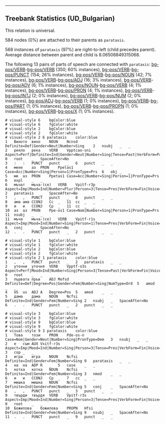 

--------------------------------------------------------------------------------

## Treebank Statistics (UD_Bulgarian)

This relation is universal.

584 nodes (0%) are attached to their parents as `parataxis`.

568 instances of `parataxis` (97%) are right-to-left (child precedes parent).
Average distance between parent and child is 8.06506849315068.

The following 13 pairs of parts of speech are connected with `parataxis`: [bg-pos/VERB]()-[bg-pos/VERB]() (350; 60% instances), [bg-pos/VERB]()-[bg-pos/PUNCT]() (154; 26% instances), [bg-pos/VERB]()-[bg-pos/NOUN]() (42; 7% instances), [bg-pos/VERB]()-[bg-pos/ADJ]() (16; 3% instances), [bg-pos/VERB]()-[bg-pos/ADV]() (6; 1% instances), [bg-pos/NOUN]()-[bg-pos/VERB]() (4; 1% instances), [bg-pos/VERB]()-[bg-pos/PRON]() (4; 1% instances), [bg-pos/VERB]()-[bg-pos/INTJ]() (2; 0% instances), [bg-pos/VERB]()-[bg-pos/NUM]() (2; 0% instances), [bg-pos/ADJ]()-[bg-pos/VERB]() (1; 0% instances), [bg-pos/VERB]()-[bg-pos/PART]() (1; 0% instances), [bg-pos/VERB]()-[bg-pos/PROPN]() (1; 0% instances), [bg-pos/VERB]()-[bg-pos/X]() (1; 0% instances).


~~~ conllu
# visual-style 6	bgColor:blue
# visual-style 6	fgColor:white
# visual-style 2	bgColor:blue
# visual-style 2	fgColor:white
# visual-style 2 6 parataxis	color:blue
1	Виното	вино	NOUN	Ncnsd	Definite=Def|Gender=Neut|Number=Sing	2	nsubj	_	_
2	рекло	река	VERB	Vpptcao-sni	Aspect=Perf|Definite=Ind|Gender=Neut|Number=Sing|Tense=Past|VerbForm=Part|Voice=Act	0	root	_	SpaceAfter=No
3	:	:	PUNCT	punct	_	6	punct	_	_
4	мене	аз	PRON	Ppelas1	Case=Acc|Number=Sing|Person=1|PronType=Prs	6	obj	_	_
5	ме	аз	PRON	Ppetas1	Case=Acc|Number=Sing|Person=1|PronType=Prs	6	expl	_	_
6	мъчат	мъча-(се)	VERB	Vpitf-r3p	Aspect=Imp|Mood=Ind|Number=Plur|Person=3|Tense=Pres|VerbForm=Fin|Voice=Act	2	parataxis	_	SpaceAfter=No
7	,	,	PUNCT	punct	_	8	punct	_	_
8	ама	ама	CCONJ	Cc	_	11	cc	_	_
9	и	и	CCONJ	Cp	_	11	cc	_	_
10	аз	аз	PRON	Ppe-os1	Case=Nom|Number=Sing|Person=1|PronType=Prs	11	nsubj	_	_
11	мъча	мъча-(се)	VERB	Vpitf-r1s	Aspect=Imp|Mood=Ind|Number=Sing|Person=1|Tense=Pres|VerbForm=Fin|Voice=Act	6	conj	_	SpaceAfter=No
12	.	.	PUNCT	punct	_	2	punct	_	_

~~~


~~~ conllu
# visual-style 1	bgColor:blue
# visual-style 1	fgColor:white
# visual-style 2	bgColor:blue
# visual-style 2	fgColor:white
# visual-style 2 1 parataxis	color:blue
1	,	,	PUNCT	punct	_	2	parataxis	_	_
2	уточни	уточня	VERB	Vpptf-o3s	Aspect=Perf|Mood=Ind|Number=Sing|Person=3|Tense=Past|VerbForm=Fin|Voice=Act	0	root	_	_
3	първата	пръв	ADJ	Mofsd	Definite=Def|Degree=Pos|Gender=Fem|Number=Sing|NumType=Ord	5	amod	_	_
4	US	us	ADJ	A	Degree=Pos	5	amod	_	_
5	дама	дама	NOUN	Ncfsi	Definite=Ind|Gender=Fem|Number=Sing	2	nsubj	_	SpaceAfter=No
6	.	.	PUNCT	punct	_	2	punct	_	_

~~~


~~~ conllu
# visual-style 3	bgColor:blue
# visual-style 3	fgColor:white
# visual-style 9	bgColor:blue
# visual-style 9	fgColor:white
# visual-style 9 3 parataxis	color:blue
1	Това	този	PRON	Pde-os-n	Case=Nom|Gender=Neut|Number=Sing|PronType=Dem	3	nsubj	_	_
2	е	съм	AUX	Vxitf-r3s	Aspect=Imp|Mood=Ind|Number=Sing|Person=3|Tense=Pres|VerbForm=Fin|Voice=Act	3	cop	_	_
3	игра	игра	NOUN	Ncfsi	Definite=Ind|Gender=Fem|Number=Sing	9	parataxis	_	_
4	на	на	ADP	R	_	5	case	_	_
5	котка	котка	NOUN	Ncfsi	Definite=Ind|Gender=Fem|Number=Sing	3	nmod	_	_
6	и	и	CCONJ	Cp	_	7	cc	_	_
7	мишка	мишка	NOUN	Ncfsi	Definite=Ind|Gender=Fem|Number=Sing	5	conj	_	SpaceAfter=No
8	,	,	PUNCT	punct	_	3	punct	_	_
9	твърди	твърдя	VERB	Vpitf-r3s	Aspect=Imp|Mood=Ind|Number=Sing|Person=3|Tense=Pres|VerbForm=Fin|Voice=Act	0	root	_	_
10	Божилова	божилова	PROPN	Hfsi	Definite=Ind|Gender=Fem|Number=Sing	9	nsubj	_	SpaceAfter=No
11	.	.	PUNCT	punct	_	9	punct	_	_

~~~


